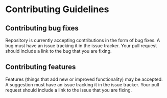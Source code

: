 # Contributing Guidelines

## Contributing bug fixes

Repository is currently accepting contributions in the form of bug fixes. A bug must have an issue tracking it in the issue tracker. Your pull request should include a link to the bug that you are fixing.

## Contributing features

Features (things that add new or improved functionality) may be accepted. A suggestion must have an issue tracking it in the issue tracker. Your pull request should include a link to the issue that you are fixing.
